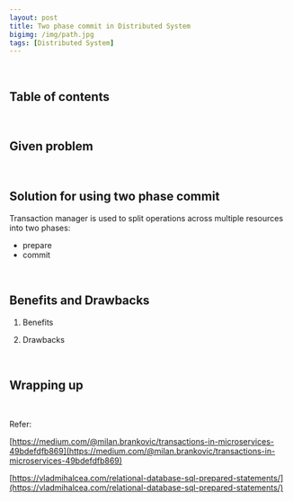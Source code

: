 ```yaml
---
layout: post
title: Two phase commit in Distributed System
bigimg: /img/path.jpg
tags: [Distributed System]
---
```




<br>

## Table of contents





<br>

## Given problem





<br>

## Solution for using two phase commit

Transaction manager is used to split operations across multiple resources into two phases:
- prepare
- commit



<br>

## Benefits and Drawbacks

1. Benefits



2. Drawbacks



<br>

## Wrapping up







<br>

Refer:

[https://medium.com/@milan.brankovic/transactions-in-microservices-49bdefdfb869](https://medium.com/@milan.brankovic/transactions-in-microservices-49bdefdfb869)

[https://vladmihalcea.com/relational-database-sql-prepared-statements/](https://vladmihalcea.com/relational-database-sql-prepared-statements/)

[]()

[]()

[]()